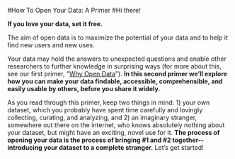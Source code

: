 #How To Open Your Data: A Primer
#Hi there!

**If you love your data, set it free.**

The aim of open data is to maximize the potential of your data and to help it find new users and new uses.

Your data may hold the answers to unexpected questions and enable other researchers to further knowledge in surprising ways (for more about this, see our first primer, "[Why Open Data](1-open-data-what.md)"). **In this second primer we’ll explore how you can make your data findable, accessible, comprehensible, and easily usable by others, before you share it widely.**

As you read through this primer, keep two things in mind: 1) your own dataset, which you probably have spent time carefully and lovingly collecting, curating, and analyzing, and 2) an imaginary stranger, somewhere out there on the internet, who knows absolutely nothing about your dataset, but might have an exciting, novel use for it. **The process of opening your data is the process of bringing #1 and #2 together-- introducing your dataset to a complete stranger.** Let’s get started!
